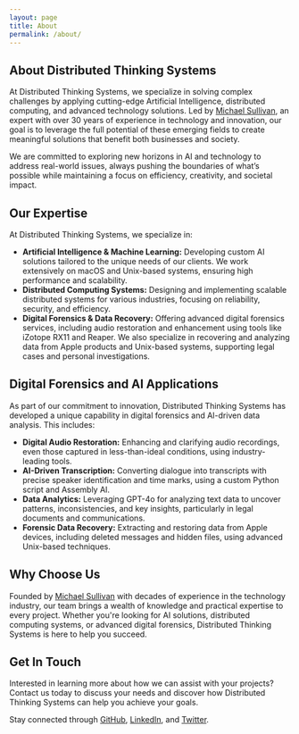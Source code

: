 ```yaml
---
layout: page
title: About
permalink: /about/
---
```


## About Distributed Thinking Systems

At Distributed Thinking Systems, we specialize in solving complex challenges by applying cutting-edge Artificial Intelligence, distributed computing, and advanced technology solutions. Led by [Michael Sullivan](resume), an expert with over 30 years of experience in technology and innovation, our goal is to leverage the full potential of these emerging fields to create meaningful solutions that benefit both businesses and society.

We are committed to exploring new horizons in AI and technology to address real-world issues, always pushing the boundaries of what’s possible while maintaining a focus on efficiency, creativity, and societal impact.

## Our Expertise

At Distributed Thinking Systems, we specialize in:
- **Artificial Intelligence & Machine Learning:** Developing custom AI solutions tailored to the unique needs of our clients. We work extensively on macOS and Unix-based systems, ensuring high performance and scalability.
- **Distributed Computing Systems:** Designing and implementing scalable distributed systems for various industries, focusing on reliability, security, and efficiency.
- **Digital Forensics & Data Recovery:** Offering advanced digital forensics services, including audio restoration and enhancement using tools like iZotope RX11 and Reaper. We also specialize in recovering and analyzing data from Apple products and Unix-based systems, supporting legal cases and personal investigations.

## Digital Forensics and AI Applications

As part of our commitment to innovation, Distributed Thinking Systems has developed a unique capability in digital forensics and AI-driven data analysis. This includes:
- **Digital Audio Restoration:** Enhancing and clarifying audio recordings, even those captured in less-than-ideal conditions, using industry-leading tools.
- **AI-Driven Transcription:** Converting dialogue into transcripts with precise speaker identification and time marks, using a custom Python script and Assembly AI.
- **Data Analytics:** Leveraging GPT-4o for analyzing text data to uncover patterns, inconsistencies, and key insights, particularly in legal documents and communications.
- **Forensic Data Recovery:** Extracting and restoring data from Apple devices, including deleted messages and hidden files, using advanced Unix-based techniques.

## Why Choose Us

Founded by [Michael Sullivan](resume) with decades of experience in the technology industry, our team brings a wealth of knowledge and practical expertise to every project. Whether you're looking for AI solutions, distributed computing systems, or advanced digital forensics, Distributed Thinking Systems is here to help you succeed.

## Get In Touch

Interested in learning more about how we can assist with your projects? Contact us today to discuss your needs and discover how Distributed Thinking Systems can help you achieve your goals.

Stay connected through [GitHub](https://github.com/unixwzrd), [LinkedIn](https://www.linkedin.com/in/unixwzrd), and [Twitter](https://twitter.com/unixwzrd).